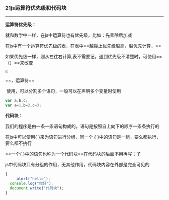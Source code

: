### 21js运算符优先级和代码块

---

**运算符优先级：** 

就和数学中一样，在js中运算符也有优先级，比如：先乘除后加减

在js中有一个运算符优先级的表，在表中==越靠上优先级越高，越优先计算，==

如果优先级一样，则从左往右计算,表不需要记，遇到优先级不清楚时，可使用==（）==来改变

<img src="C:\Users\Lenovo\Pictures\Saved Pictures\2.jpg" style="zoom:50%;" />

==，运算符==

​	使用，可以分割多个语句，一般可以在声明多个变量时使用

```js
var a,b,c;
var a=1,b=2,c=3;
```

**代码块：**

我们的程序是由一条一条语句构成的，语句是按照自上向下的顺序一条条执行的

在js中可以使用{  }来为语句进行分组，同一个 {   }中的语句是一组，要么都执行，要么都不执行

==一个{   }中的语句也称为一个代码块==在代码块的后面不用再写；了

js中代码块只有分组的作用，无其他作用，代码块内容在外部是完全可见的

```js
{
	 alert("hello");
  console.log("你好");
  document.write("代码块");
}
```

